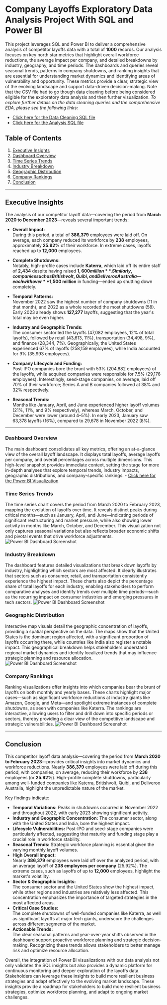 # Company Layoffs Exploratory Data Analysis Project With SQL and Power BI
This project leverages SQL and Power BI to deliver a comprehensive analysis of competitor layoffs data with a total of **1000** records. Our analysis focuses on key north star metrics that highlight overall workforce reductions, the average impact per company, and detailed breakdowns by industry, geography, and time periods. The dashboards and queries reveal seasonal trends, patterns in company shutdowns, and ranking insights that are essential for understanding market dynamics and identifying areas of vulnerability and opportunity. These metrics provide a clear, strategic view of the evolving landscape and support data-driven decision-making. Note that the CSV file had to go though data cleaning before being considered eligible for the exploratory data analysis and then further visualization. *To explore further details on the data cleaning queries and the comprehensive EDA, please see the following links:*

- [Click here for the Data Cleaning SQL file](./data_cleaning.sql)
- [Click here for the Analysis SQL file](./analysis.sql)


## Table of Contents


1. [Executive Insights](#executive-insights)
2. [Dashboard Overview](#dashboard-overview)
3. [Time Series Trends](#time-series-trends)
4. [Industry Breakdown](#industry-breakdown)
5. [Geographic Distribution](#geographic-distribution)
6. [Company Rankings](#company-rankings)
7. [Conclusion](#conclusion)

---

## Executive Insights

The analysis of our competitor layoff data—covering the period from **March 2020 to December 2023**—reveals several important trends:

- **Overall Impact:**  
  During this period, a total of **386,379** employees were laid off. On average, each company reduced its workforce by **238** employees, approximately **25.92%** of their workforce. In extreme cases, layoffs reached up to **12,000** employees.

- **Complete Shutdowns:**  
  Notably, high-profile cases include **Katerra**, which laid off its entire staff of **2,434** despite having raised **$1,600 million**. Similarly, companies such as Britishvolt, Quibi, and Deliveroo Australia—each with over **$1,500 million** in funding—ended up shutting down completely.

- **Temporal Patterns:**  
  November 2022 saw the highest number of company shutdowns (11 in that month), and 2022 as a whole recorded the most shutdowns (58). Early 2023 already shows **127,277** layoffs, suggesting that the year's total may be even higher.

- **Industry and Geographic Trends:**  
  The consumer sector led the layoffs (47,082 employees, 12% of total layoffs), followed by retail (43,613, 11%), transportation (34,498, 9%), and finance (28,344, 7%). Geographically, the United States experienced 67% of layoffs (258,159 employees), while India accounted for 9% (35,993 employees).

- **Company Lifecycle and Funding:**  
  Post-IPO companies bore the brunt with 53% (204,882 employees) of the layoffs, while acquired companies were responsible for 7.5% (29,176 employees). Interestingly, seed-stage companies, on average, laid off 70% of their workforce; Series A and B companies followed at 38% and 32% respectively.

- **Seasonal Trends:**  
  Months like January, April, and June experienced higher layoff volumes (21%, 11%, and 9% respectively), whereas March, October, and December were lower (around 4–5%). In early 2023, January saw 63,378 layoffs (16%), compared to 29,678 in November 2022 (8%).

---

### Dashboard Overview

The main dashboard consolidates all key metrics, offering an at-a-glance view of the overall layoff landscape. It displays total layoffs, average layoffs per company, and overall percentages across multiple dimensions. This high-level snapshot provides immediate context, setting the stage for more in-depth analyses that explore temporal trends, industry impacts, geographic distributions, and company-specific rankings. - [Click here for the Power BI Visualization](./layoffs.pbix)

### Time Series Trends

The time series chart covers the period from March 2020 to February 2023, mapping the evolution of layoffs over time. It reveals distinct peaks during critical months—such as January, April, and June—indicating periods of significant restructuring and market pressure, while also showing lower activity in months like March, October, and December. This visualization not only captures seasonal variations but also reflects broader economic shifts and pivotal events that drive workforce adjustments.
![Power BI Dashboard Screenshot](images/Screenshot%202025-02-24%20182054.png)

### Industry Breakdown

The dashboard features detailed visualizations that break down layoffs by industry, highlighting which sectors are most affected. It clearly illustrates that sectors such as consumer, retail, and transportation consistently experience the highest impact. These charts also depict the percentage share of total layoffs for each industry, enabling stakeholders to perform comparative analyses and identify trends over multiple time periods—such as the recurring impact on consumer industries and emerging pressures in tech sectors.
![Power BI Dashboard Screenshot](images/Screenshot%202025-02-24%20182142.png)

### Geographic Distribution

Interactive map visuals detail the geographic concentration of layoffs, providing a spatial perspective on the data. The maps show that the United States is the dominant region affected, with a significant proportion of layoffs occurring there, while countries like India also register a notable impact. This geographical breakdown helps stakeholders understand regional market dynamics and identify localized trends that may influence strategic planning and resource allocation.
![Power BI Dashboard Screenshot](images/Screenshot%2025-02-24%182113.png)

### Company Rankings

Ranking visualizations offer insights into which companies bear the brunt of layoffs on both monthly and yearly bases. These charts highlight major cases—such as significant workforce reductions at industry giants like Amazon, Google, and Meta—and spotlight extreme instances of complete shutdowns, as seen with companies like Katerra. The rankings are interactive, allowing users to filter and drill down into specific periods or sectors, thereby providing a clear view of the competitive landscape and strategic vulnerabilities.
![Power BI Dashboard Screenshot](images/Screenshot%202025-02-24%20182142.png)

---



## Conclusion

This competitor layoff data analysis—covering the period from **March 2020 to February 2023**—provides critical insights into market dynamics and workforce reductions. Nearly **386,379** employees were laid off during this period, with companies, on average, reducing their workforce by **238** employees (or **25.92%**). High-profile complete shutdowns, particularly among well-funded companies like Katerra, Britishvolt, Quibi, and Deliveroo Australia, highlight the unpredictable nature of the market.

Key findings indicate:
- **Temporal Variations:** Peaks in shutdowns occurred in November 2022 and throughout 2022, with early 2023 showing significant activity.
- **Industry and Geographic Concentration:** The consumer sector, along with the United States and India, bore the highest impact.
- **Lifecycle Vulnerabilities:** Post-IPO and seed-stage companies were particularly affected, suggesting that maturity and funding stage play a crucial role in workforce stability.
- **Seasonal Trends:** Strategic workforce planning is essential given the varying monthly layoff volumes.
- **High Overall Impact:**  
  Nearly **386,379** employees were laid off over the analyzed period, with an average layoff of **238 employees per company** (25.92%). The extreme cases, such as layoffs of up to **12,000** employees, highlight the market's volatility.
- **Sector & Geographic Insights:**  
  The consumer sector and the United States show the highest impact, while other regions and industries are relatively less affected. This concentration emphasizes the importance of targeted strategies in the most affected areas.
- **Critical Case Studies:**  
  The complete shutdowns of well-funded companies like Katerra, as well as significant layoffs at major tech giants, underscore the challenges across different segments of the market.
- **Actionable Trends:**  
  The clear seasonal patterns and year-over-year shifts observed in the dashboard support proactive workforce planning and strategic decision-making. Recognizing these trends allows stakeholders to better manage risk and optimize resource allocation.

Overall, the integration of Power BI visualizations with our data analysis not only validates the SQL insights but also provides a dynamic platform for continuous monitoring and deeper exploration of the layoffs data. Stakeholders can leverage these insights to build more resilient business strategies and adapt effectively to the evolving market landscape. These insights provide a roadmap for stakeholders to build more resilient business strategies, optimize workforce planning, and adapt to ongoing market challenges.
